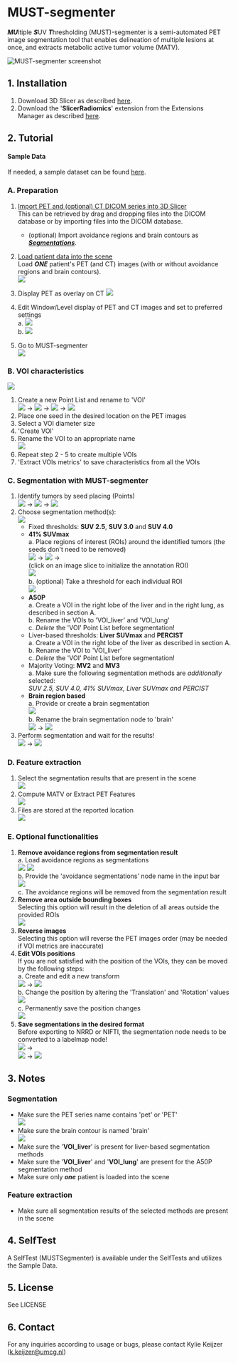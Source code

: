 # MUST-segmenter
***MU***ltiple ***S***UV ***T***hresholding (MUST)-segmenter is a semi-automated PET image segmentation tool that enables delineation of 
multiple lesions at once, and extracts metabolic active tumor volume (MATV).

![](screenshots/Slicer-MUST-segmenter_screenshot.png?raw=true "MUST-segmenter screenshot")  

## 1. Installation
1. Download 3D Slicer as described [here](https://slicer.readthedocs.io/en/latest/user_guide/getting_started.html#installing-3d-slicer).  
2. Download the '**SlicerRadiomics**' extension from the Extensions Manager as described [here](https://slicer.readthedocs.io/en/latest/user_guide/extensions_manager.html#install-extensions).

## 2. Tutorial

#### Sample Data
If needed, a sample dataset can be found [here](https://github.com/kyliekeijzer/Slicer-PET-MUST-segmenter/tree/master/Sample%20Data).

### A. Preparation

1. [Import PET and (optional) CT DICOM series into 3D Slicer ](https://slicer.readthedocs.io/en/latest/user_guide/modules/dicom.html#dicom-import)  
This can be retrieved by drag and dropping files into the DICOM database or by importing files into the DICOM database.
   - (optional) Import avoidance regions and brain contours as ***[Segmentations](https://slicer.readthedocs.io/en/latest/user_guide/modules/segmentations.html#import-an-existing-segmentation-from-volume-file)***.

2. [Load patient data into the scene](https://slicer.readthedocs.io/en/latest/user_guide/modules/dicom.html#dicom-loading)  
Load ***ONE*** patient's PET (and CT) images (with or without avoidance regions and brain contours).  
![](screenshots/1.png?raw=true "")  
3. Display PET as overlay on CT
![](screenshots/3.png?raw=true "")  
4. Edit Window/Level display of PET and CT images and set to preferred settings  
a. ![](screenshots/4.png?raw=true "")  
b. ![](screenshots/5.png?raw=true "")  
5. Go to MUST-segmenter  
![](screenshots/6.png?raw=true "")  

### B. VOI characteristics
![](screenshots/43.png?raw=true "")  
1. Create a new Point List and rename to 'VOI'  
   ![](screenshots/8.png?raw=true "") &rarr; ![](screenshots/40.png?raw=true "") &rarr; ![](screenshots/16.png?raw=true "") &rarr; ![](screenshots/42.png?raw=true "")  
2. Place one seed in the desired location on the PET images  
3. Select a VOI diameter size  
4. 'Create VOI'  
5. Rename the VOI to an appropriate name  
   ![](screenshots/44.png?raw=true "")  
6. Repeat step 2 - 5 to create multiple VOIs  
7. 'Extract VOIs metrics' to save characteristics from all the VOIs

### C. Segmentation with MUST-segmenter
1. Identify tumors by seed placing (Points)  
   ![](screenshots/8.png?raw=true "") &rarr; ![](screenshots/40.png?raw=true "") &rarr; ![](screenshots/9.png?raw=true "")  
2. Choose segmentation method(s):  
   ![](screenshots/10.png?raw=true "")  
   - Fixed thresholds: **SUV 2.5**, **SUV 3.0** and **SUV 4.0**  
   - **41% SUVmax**  
     a. Place regions of interest (ROIs) around the identified tumors (the seeds don't need to be removed)  
        ![](screenshots/11.png?raw=true "") &rarr; ![](screenshots/41.png?raw=true "") &rarr;  
     (click on an image slice to initialize the annotation ROI)  
        ![](screenshots/12.png?raw=true "")  
     b. (optional) Take a threshold for each individual ROI  
        ![](screenshots/13.png?raw=true "")  
   - **A50P**  
     a. Create a VOI in the right lobe of the liver and in the right lung, as described in section A.  
     b. Rename the VOIs to 'VOI_liver' and 'VOI_lung'  
     c. *Delete* the 'VOI' Point List before segmentation!  
   - Liver-based thresholds: **Liver SUVmax** and **PERCIST**  
     a. Create a VOI in the right lobe of the liver as described in section A.  
     b. Rename the VOI to 'VOI_liver'  
     c. *Delete* the 'VOI' Point List before segmentation!  
   - Majority Voting: **MV2** and **MV3**  
     a. Make sure the following segmentation methods are *additionally* selected:  
        *SUV 2.5, SUV 4.0, 41% SUVmax, Liver SUVmax and PERCIST*  
   - **Brain region based**  
     a. Provide or create a brain segmentation  
        ![](screenshots/22.png?raw=true "")  
     b. Rename the brain segmentation node to 'brain'  
        ![](screenshots/23.png?raw=true "") &rarr; ![](screenshots/7.png?raw=true "")  
3. Perform segmentation and wait for the results!  
   ![](screenshots/24.png?raw=true "") &rarr; ![](screenshots/25.png?raw=true "")

### D. Feature extraction
1. Select the segmentation results that are present in the scene  
![](screenshots/10.png?raw=true "")  
2. Compute MATV  or Extract PET Features  
![](screenshots/27.png?raw=true "")  
3. Files are stored at the reported location  
![](screenshots/28.png?raw=true "")

### E. Optional functionalities
1. **Remove avoidance regions from segmentation result**  
   a. Load avoidance regions as segmentations  
      ![](screenshots/30.png?raw=true "") ![](screenshots/29.png?raw=true "")  
   b. Provide the 'avoidance segmentations' node name in the input bar  
      ![](screenshots/31.png?raw=true "")  
   c. The avoidance regions will be removed from the segmentation result  
2. **Remove area outside bounding boxes**  
   Selecting this option will result in the deletion of all areas outside the provided ROIs  
   ![](screenshots/32.png?raw=true "")  
3. **Reverse images**  
   Selecting this option will reverse the PET images order (may be needed if VOI metrics are inaccurate)  
4. **Edit VOIs positions**  
   If you are not satisfied with the position of the VOIs, they can be moved by the following steps:  
   a. Create and edit a new transform  
      ![](screenshots/36.png?raw=true "") &rarr; ![](screenshots/37.png?raw=true "")  
   b. Change the position by altering the 'Translation' and 'Rotation' values  
      ![](screenshots/38.png?raw=true "")  
   c. Permanently save the position changes  
      ![](screenshots/39.png?raw=true "")
5. **Save segmentations in the desired format**  
   Before exporting to NRRD or NIFTI, the segmentation node needs to be converted to a labelmap node!  
   ![](screenshots/35.png?raw=true "") &rarr;  
   ![](screenshots/33.png?raw=true "") &rarr; ![](screenshots/34.png?raw=true "")  
   

## 3. Notes
### Segmentation
- Make sure the PET series name contains 'pet' or 'PET'  
![](screenshots/2.png?raw=true "")  
- Make sure the brain contour is named 'brain'  
![](screenshots/7.png?raw=true "")  
- Make sure the '**VOI_liver**' is present for liver-based segmentation methods
- Make sure the '**VOI_liver**' and '**VOI_lung**' are present for the A50P segmentation method  
- Make sure only ***one*** patient is loaded into the scene  
### Feature extraction
- Make sure all segmentation results of the selected methods are present in the scene

## 4. SelfTest
A SelfTest (MUSTSegmenter) is available under the SelfTests and utilizes the Sample Data.

## 5. License
See LICENSE

## 6. Contact
For any inquiries according to usage or bugs, please contact Kylie Keijzer ([k.keijzer@umcg.nl](mailto:k.keijzer@umcg.nl?subject=MUST-segmenter))

